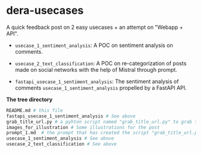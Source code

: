# dera-usecases

A quick feedback post on 2 easy usecases + an attempt on "Webapp + API".

- `usecase_1_sentiment_analysis`: A POC on sentiment analysis on comments.

- `usecase_2_text_classification`: A POC on re-categorization of posts made on social networks with the help of Mistral through prompt.

- `fastapi_usecase_1_sentiment_analysis`: The sentiment analysis of comments `usecase_1_sentiment_analysis` propelled by a FastAPI API.


**The tree directory**

```bash
README.md # this file
fastapi_usecase_1_sentiment_analysis # See above
grab_title_url.py # a pyhton script named "grab_title_url.py" to grab text from title tag from a list of URLs.
images_for_illustration # Some illustrations for the post
prompt_1.md  # the prompt that has created the script "grab_title_url.py"
usecase_1_sentiment_analysis # See above
usecase_2_text_classification # See above
```


